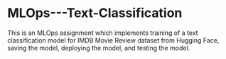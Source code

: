 # MLOps---Text-Classification
This is an MLOps assignment which implements training of a text classification model for IMDB Movie Review dataset from Hugging Face, saving the model, deploying the model, and testing the model.
